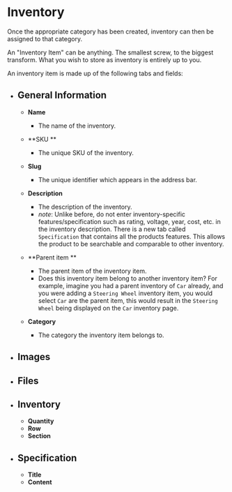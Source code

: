 # Inventory

Once the appropriate category has been created, inventory can then be assigned to that category.

An "Inventory Item" can be anything. The smallest screw, to the biggest transform. What you wish to store as inventory is entirely up to you.

An inventory item is made up of the following tabs and fields:

* ## General Information

  * **Name**
    * The name of the inventory.
  * **SKU **

    * The unique SKU of the inventory.

  * **Slug**

    * The unique identifier which appears in the address bar.

  * **Description**

    * The description of the inventory.
    * _note_: Unlike before, do not enter inventory-specific features/specification such as rating, voltage, year, cost, etc. in the inventory description. There is a new tab called `Specification` that contains all the products features. This allows the product to be searchable and comparable to other inventory. 

  * **Parent item **

    * The parent item of the inventory item.
    * Does this inventory item belong to another inventory item? For example, imagine you had a parent inventory of `Car` already, and you were adding a `Steering Wheel` inventory item, you would select `Car` are the parent item, this would result in the `Steering Wheel` being displayed on the `Car` inventory page.

  * **Category**

    * The category the inventory item belongs to.
* ## **Images**
* ## **Files**
* ## **Inventory**

  * **Quantity**
  * **Row**
  * **Section**
* ## **Specification**

  * **Title**
  * **Content**



